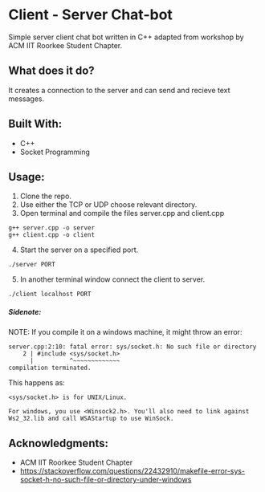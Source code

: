 # Client - Server Chat-bot

Simple server client chat bot written in C++ adapted from workshop by ACM IIT Roorkee Student Chapter.

## What does it do?
It creates a connection to the server and can send and recieve text messages. 

## Built With:
* C++ 
* Socket Programming

## Usage:
1. Clone the repo.
2. Use either the TCP or UDP choose relevant directory.
3. Open terminal and compile the files server.cpp and client.cpp
```
g++ server.cpp -o server
g++ client.cpp -o client
```
4. Start the server on a specified port.
```
./server PORT
```
5. In another terminal window connect the client to server.
```
./client localhost PORT
```
##### Sidenote:
NOTE: If you compile it on a windows machine, it might throw an error:
```
server.cpp:2:10: fatal error: sys/socket.h: No such file or directory
    2 | #include <sys/socket.h>
      |          ^~~~~~~~~~~~~~
compilation terminated.
```
This happens as: 
```
<sys/socket.h> is for UNIX/Linux.

For windows, you use <Winsock2.h>. You'll also need to link against Ws2_32.lib and call WSAStartup to use WinSock.
```

## Acknowledgments:
* ACM IIT Roorkee Student Chapter
* https://stackoverflow.com/questions/22432910/makefile-error-sys-socket-h-no-such-file-or-directory-under-windows